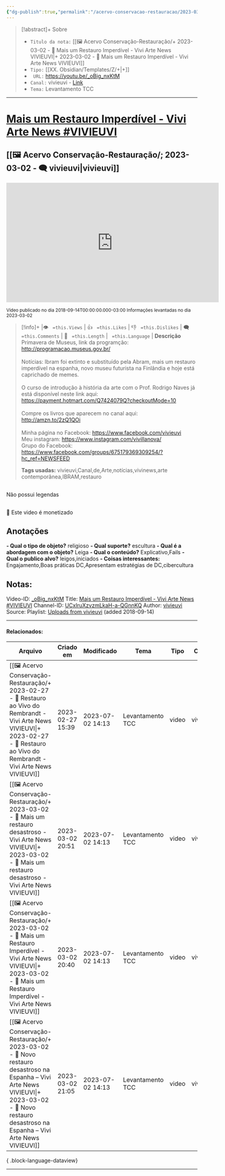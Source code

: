 ```yaml
---
{"dg-publish":true,"permalink":"/acervo-conservacao-restauracao/2023-03-02-mais-um-restauro-imperdivel-vivi-arte-news-vivieuvi/","tags":["🖼️/🎥️"]}
---
```




>[!abstract]+ Sobre
>- `Titulo da nota:`  [[🖼️ Acervo Conservação-Restauração/+ 2023-03-02   -  🎥️ Mais um Restauro Imperdível - Vivi Arte News VIVIEUVI\|+ 2023-03-02   -  🎥️ Mais um Restauro Imperdível - Vivi Arte News VIVIEUVI]]
>- `Tipo:`  [[XX. Obsidian/Templates/Z/+\|+]]
>- ` URL:`  https://youtu.be/_oBig_nxKtM
>- `Canal:` vivieuvi - [Link](http://www.youtube.com/@vivieuvi)
>- `Tema:`  Levantamento TCC
***

# [Mais um Restauro Imperdível - Vivi Arte News #VIVIEUVI](https://youtu.be/_oBig_nxKtM)
## [[🖼️ Acervo Conservação-Restauração/; 2023-03-02 - 🗨️ vivieuvi\|vivieuvi]]

<center><iframe width="560" height="315" src="https://www.youtube.com/embed/_oBig_nxKtM" title="YouTube video player" frameborder="0" allow="accelerometer; autoplay; clipboard-write; encrypted-media; gyroscope; picture-in-picture" allowfullscreen></iframe></center>

<small> Vídeo publicado no dia 2018-09-14T00:00:00.000-03:00 </small> 
<small>Informações levantadas no dia 2023-03-02 </small>

>[!info]+ |👁️ ` =this.Views` | 👍 ` =this.Likes`  | 👎 ` =this.Dislikes` | 🗨️  ` =this.Comments` | 🎥️ ` =this.Length` | ` =this.Language` |
>**Descrição**
> Primavera de Museus, link da programção: http://programacao.museus.gov.br/<br><br>Notícias: Ibram foi extinto e substituído pela Abram, mais um restauro imperdível na espanha, novo museu futurista na Finlândia e hoje está caprichado de memes. <br><br>O curso de introdução à história da arte com o Prof. Rodrigo Naves já está disponível neste link aqui: https://payment.hotmart.com/Q7424079Q?checkoutMode=10<br><br>Compre os livros que aparecem no canal aqui: http://amzn.to/2zQ1QOi<br><br>Minha página no Facebook: https://www.facebook.com/vivieuvi<br>Meu instagram: https://www.instagram.com/vivillanova/<br>Grupo do Facebook: https://www.facebook.com/groups/675179369309254/?hc_ref=NEWSFEED
> 
> **Tags usadas:** vivieuvi,Canal,de,Arte,notícias,vivinews,arte contemporânea,IBRAM,restauro


<p><span><div data-callout-metadata="" data-callout-fold="" data-callout="failure" class="callout node-insert-event"><div class="callout-title"><div class="callout-icon"><svg width="16" height="16"></svg></div><div class="callout-title-inner">Não possui legendas</div></div></div></span></p>

<p><span><div data-callout-metadata="" data-callout-fold="" data-callout="warning" class="callout node-insert-event"><div class="callout-title"><div class="callout-icon"><svg width="16" height="16"></svg></div><div class="callout-title-inner">💸 Este video é monetizado</div></div></div></span></p>




## Anotações
**- Qual o tipo de objeto?** 
	religioso
**- Qual suporte?**
	escultura
**- Qual é a abordagem com o objeto?**
	Leiga
**- Qual o conteúdo?**
	Explicativo,Fails
**- Qual o publico alvo?**
	leigos,iniciados
**- Coisas interessantes:**
	Engajamento,Boas práticas DC,Apresentam estratégias de DC,cibercultura



## Notas:

Video-ID: <a target='_blank' href='https://youtu.be/_oBig_nxKtM'>_oBig_nxKtM</a>
Title: <a target='_blank' href='https://youtu.be/_oBig_nxKtM'>Mais um Restauro Imperdível - Vivi Arte News #VIVIEUVI</a>
Channel-ID: <a target='_blank' href='https://www.youtube.com/channel/UCxIruXzvzmLkaH-a-QGnnKQ'>UCxIruXzvzmLkaH-a-QGnnKQ</a>
Author: <a target='_blank' href='https://www.youtube.com/channel/UCxIruXzvzmLkaH-a-QGnnKQ'>vivieuvi</a>
Source: Playlist: <a target='_blank' href='https://www.youtube.com/playlist?list=UUxIruXzvzmLkaH-a-QGnnKQ'>Uploads from vivieuvi</a> (added 2018-09-14)


***
#### Relacionados:
| Arquivo                                                                                                                                                                                                            | Criado em        | Modificado       | Tema             | Tipo  | Canal    |
| ------------------------------------------------------------------------------------------------------------------------------------------------------------------------------------------------------------------ | ---------------- | ---------------- | ---------------- | ----- | -------- |
| [[🖼️ Acervo Conservação-Restauração/+ 2023-02-27   -  🎥️ Restauro ao Vivo do Rembrandt - Vivi Arte News VIVIEUVI\|+ 2023-02-27   -  🎥️ Restauro ao Vivo do Rembrandt - Vivi Arte News VIVIEUVI]]             | 2023-02-27 15:39 | 2023-07-02 14:13 | Levantamento TCC | video | vivieuvi |
| [[🖼️ Acervo Conservação-Restauração/+ 2023-03-02   -  🎥️ Mais um restauro desastroso - Vivi Arte News VIVIEUVI\|+ 2023-03-02   -  🎥️ Mais um restauro desastroso - Vivi Arte News VIVIEUVI]]                 | 2023-03-02 20:51 | 2023-07-02 14:13 | Levantamento TCC | video | vivieuvi |
| [[🖼️ Acervo Conservação-Restauração/+ 2023-03-02   -  🎥️ Mais um Restauro Imperdível - Vivi Arte News VIVIEUVI\|+ 2023-03-02   -  🎥️ Mais um Restauro Imperdível - Vivi Arte News VIVIEUVI]]                 | 2023-03-02 20:40 | 2023-07-02 14:13 | Levantamento TCC | video | vivieuvi |
| [[🖼️ Acervo Conservação-Restauração/+ 2023-03-02   -  🎥️ Novo restauro desastroso na Espanha – Vivi Arte News VIVIEUVI\|+ 2023-03-02   -  🎥️ Novo restauro desastroso na Espanha – Vivi Arte News VIVIEUVI]] | 2023-03-02 21:05 | 2023-07-02 14:13 | Levantamento TCC | video | vivieuvi |

{ .block-language-dataview}
***

